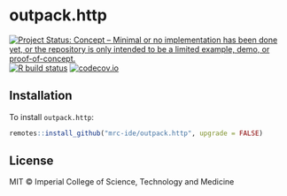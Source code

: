 # outpack.http

<!-- badges: start -->
[![Project Status: Concept – Minimal or no implementation has been done yet, or the repository is only intended to be a limited example, demo, or proof-of-concept.](https://www.repostatus.org/badges/latest/concept.svg)](https://www.repostatus.org/#concept)
[![R build status](https://github.com/mrc-ide/outpack.http/workflows/R-CMD-check/badge.svg)](https://github.com/mrc-ide/outpack.http/actions)
[![codecov.io](https://codecov.io/github/mrc-ide/outpack.http/coverage.svg?branch=main)](https://codecov.io/github/mrc-ide/outpack.http?branch=main)
<!-- badges: end -->

## Installation

To install `outpack.http`:

```r
remotes::install_github("mrc-ide/outpack.http", upgrade = FALSE)
```

## License

MIT © Imperial College of Science, Technology and Medicine

